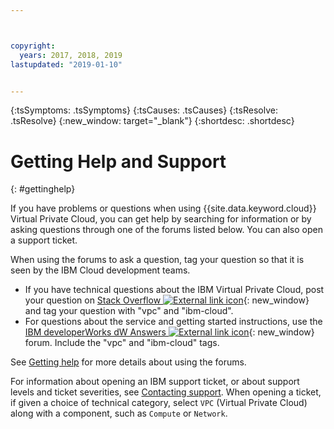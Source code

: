 ```yaml
---



copyright:
  years: 2017, 2018, 2019
lastupdated: "2019-01-10"


---
```


<!-- Common attributes used in the template are defined as follows: -->
{:tsSymptoms: .tsSymptoms}
{:tsCauses: .tsCauses}
{:tsResolve: .tsResolve}
{:new_window: target="_blank"}
{:shortdesc: .shortdesc}


# Getting Help and Support
{: #gettinghelp}

If you have problems or questions when using {{site.data.keyword.cloud}} Virtual Private Cloud, you can get help by searching for information or by asking questions through one of the forums listed below. You can also open a support ticket.

When using the forums to ask a question, tag your question so that it is seen by the IBM Cloud development teams.

* If you have technical questions about the IBM Virtual Private Cloud, post your question on [Stack Overflow ![External link icon](../../icons/launch-glyph.svg "External link icon")](https://stackoverflow.com/search?q=vpc+ibm-cloud){: new_window} and tag your question with "vpc" and "ibm-cloud".
* For questions about the service and getting started instructions, use the [IBM developerWorks dW Answers ![External link icon](../../icons/launch-glyph.svg "External link icon")](https://developer.ibm.com/answers/topics/vpc.html?smartspace=ibm-cloud){: new_window} forum. Include the "vpc" and "ibm-cloud" tags.

See [Getting help](/docs/support/index.html#getting-help) for more details about using the forums.

For information about opening an IBM support ticket, or about support levels and ticket severities, see [Contacting support](/docs/support/index.html#contacting-support). When opening a ticket, if given a choice of technical category, select `VPC` (Virtual Private Cloud) along with a component, such as `Compute` or `Network`.
